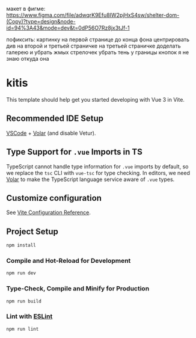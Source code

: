 макет в фигме:
https://www.figma.com/file/adwqrK9Efu8IW2pjHxS4sw/shelter-dom-(Copy)?type=design&node-id=94%3A43&mode=dev&t=0dP56O7Rz8jx3tJf-1


пофиксить:
картинку на первой странице до конца фона
центрировать див на второй и третьей страничке
на третьей страничке доделать галерею и убрать жмых стрелочек
убрать тень у границы кнопок я не знаю откуда она


# kitis

This template should help get you started developing with Vue 3 in Vite.

## Recommended IDE Setup

[VSCode](https://code.visualstudio.com/) + [Volar](https://marketplace.visualstudio.com/items?itemName=Vue.volar) (and disable Vetur).

## Type Support for `.vue` Imports in TS

TypeScript cannot handle type information for `.vue` imports by default, so we replace the `tsc` CLI with `vue-tsc` for type checking. In editors, we need [Volar](https://marketplace.visualstudio.com/items?itemName=Vue.volar) to make the TypeScript language service aware of `.vue` types.

## Customize configuration

See [Vite Configuration Reference](https://vitejs.dev/config/).

## Project Setup

```sh
npm install
```

### Compile and Hot-Reload for Development

```sh
npm run dev
```

### Type-Check, Compile and Minify for Production

```sh
npm run build
```

### Lint with [ESLint](https://eslint.org/)

```sh
npm run lint
```
